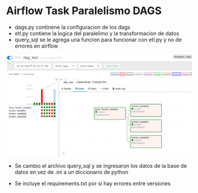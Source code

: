 # Airflow Task Paralelismo DAGS

- dags.py continene la configuracion de los dags
- etl.py contiene la logica del paralelimo y la transformacion de datos
- query_sql se le agrega una funcion para funcionar con etl.py y no de errores en airflow

![Alt text](image_airflow.png)

- Se cambio el archivo query_sql y se ingresaron los datos de la base de datos en vez de .ini a un diccionario de python

- Se incluye el requirements.txt por si hay errores entre versiones

